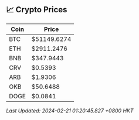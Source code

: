 ## 📈 Crypto Prices

| Coin | Price |
| ---- | ----- |
| BTC | $51149.6274 |
| ETH | $2911.2476 |
| BNB | $347.9443 |
| CRV | $0.5393 |
| ARB | $1.9306 |
| OKB | $50.6488 |
| DOGE | $0.0841 |

_Last Updated: 2024-02-21 01:20:45.827 +0800 HKT_